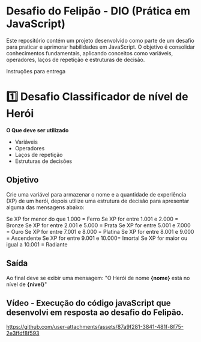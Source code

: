 # Desafio do Felipão - DIO (Prática em JavaScript)
Este repositório contém um projeto desenvolvido como parte de um desafio para praticar e aprimorar habilidades em JavaScript. O objetivo é consolidar conhecimentos fundamentais, aplicando conceitos como variáveis, operadores, laços de repetição e estruturas de decisão.

Instruções para entrega
# 1️⃣ Desafio Classificador de nível de Herói

**O Que deve ser utilizado**

- Variáveis
- Operadores
- Laços de repetição
- Estruturas de decisões

## Objetivo

Crie uma variável para armazenar o nome e a quantidade de experiência (XP) de um herói, depois utilize uma estrutura de decisão para apresentar alguma das mensagens abaixo:

Se XP for menor do que 1.000 = Ferro
Se XP for entre 1.001 e 2.000 = Bronze
Se XP for entre 2.001 e 5.000 = Prata
Se XP for entre 5.001 e 7.000 = Ouro
Se XP for entre 7.001 e 8.000 = Platina
Se XP for entre 8.001 e 9.000 = Ascendente
Se XP for entre 9.001 e 10.000= Imortal
Se XP for maior ou igual a 10.001 = Radiante

## Saída

Ao final deve se exibir uma mensagem:
"O Herói de nome **{nome}** está no nível de **{nivel}**"

## Vídeo - Execução do código javaScript que desenvolvi em resposta ao desafio do Felipão.

https://github.com/user-attachments/assets/87a9f281-3841-481f-8f75-2e3ffdf8f593




